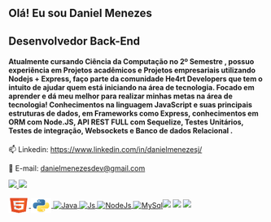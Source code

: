 ## Olá! Eu sou Daniel Menezes
## Desenvolvedor Back-End
#### Atualmente cursando Ciência da Computação no 2º Semestre , possuo experiência em Projetos acadêmicos e Projetos empresariais utilizando Nodejs + Express, faço parte da comunidade He4rt Developers que tem o intuito de ajudar quem está iniciando na área de tecnologia. Focado em aprender e dá meu melhor para realizar minhas metas na área de tecnologia! Conhecimentos na linguagem JavaScript e suas principais estruturas de dados, em Frameworks como Express, conhecimentos em ORM com Node.JS, API REST FULL com Sequelize, Testes Unitários, Testes de integração, Websockets e Banco de dados Relacional .

📫 Linkedin: https://www.linkedin.com/in/danielmenezesj/

📩 E-mail: danielmenezesdev@gmail.com

<div>
  <a href="https://github.com/danielmenezesjj">
  <img height="150em" src="https://github-readme-stats.vercel.app/api?username=danielmenezesjj&show_icons=true&theme=onedark&include_all_commits=true&count_private=true"/>
    <img height="150em" src="https://github-readme-stats.vercel.app/api/top-langs/?username=danielmenezesjj&layout=compact&langs_count=7&theme=onedark"/>
  
</div>

  <div style="display: inline_block"><br>
  <img align="center" alt="HTML" height="30" width="40" src="https://raw.githubusercontent.com/devicons/devicon/master/icons/html5/html5-original.svg">
  <img align="center" alt="Python" height="30" width="40" src="https://raw.githubusercontent.com/devicons/devicon/master/icons/python/python-original.svg">
  <img align="center" alt="Java" height="30" width="40"  src="https://cdn.jsdelivr.net/gh/devicons/devicon/icons/java/java-original-wordmark.svg" />
  <img align="center" alt="Js" height="30" width="40" src="https://www.svgrepo.com/show/349419/javascript.svg" />
  <img align="center" alt="NodeJs" height="30" width="40" src="https://www.svgrepo.com/show/452075/node-js.svg" />
  <img align="center" alt="MySql" height="30" width="40" src="https://www.svgrepo.com/show/303251/mysql-logo.svg />
    

 </div>
  
  ##

  <div> 
  <a href="https://www.youtube.com/channel/UCrncfbh7Fjkp8B6N0Ub5Weg/videos" target="_blank"><img src="https://img.shields.io/badge/YouTube-FF0000?style=for-the-badge&logo=youtube&logoColor=white" target="_blank"></a>
  <a href="https://instagram.com/daniel_meenezes" target="_blank"><img src="https://img.shields.io/badge/-Instagram-%23E4405F?style=for-the-badge&logo=instagram&logoColor=white" target="_blank"></a>
<a href="https://www.linkedin.com/in/danielmenezesj/" target="_blank"><img src="https://img.shields.io/badge/LinkedIn-0077B5?style=for-the-badge&logo=linkedin&logoColor=white" target="_blank"></a>
 
  </div>

